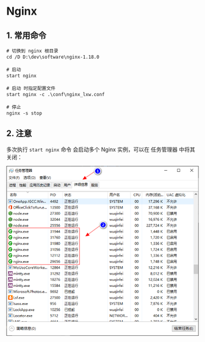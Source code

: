 # Nginx

## 1. 常用命令

```shell
# 切换到 nginx 根目录
cd /D D:\dev\software\nginx-1.18.0

# 启动
start nginx

# 启动 时指定配置文件
start nginx -c .\conf\nginx_lxw.conf

# 停止
nginx -s stop
```

## 2. 注意

多次执行 `start nginx` 命令 会启动多个 Nginx 实例，可以在 任务管理器 中将其关闭：

![./images/01-1.png](../frontend/images/01-1.png)